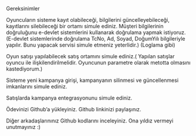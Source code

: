 Gereksinimler

Oyuncuların sisteme kayıt olabileceği, bilgilerini güncelleyebileceği, kayıtlarını silebileceği bir ortamı simule ediniz. Müşteri bilgilerinin doğruluğunu e-devlet sistemlerini kullanarak doğrulama yapmak istiyoruz. (E-devlet sistemlerinde doğrulama TcNo, Ad, Soyad, DoğumYılı bilgileriyle yapılır. Bunu yapacak servisi simule etmeniz yeterlidir.) (Loglama gibi)

Oyun satışı yapılabilecek satış ortamını simule ediniz.( Yapılan satışlar oyuncu ile ilişkilendirilmelidir. Oyuncunun parametre olarak metotta olmasını kastediyorum.)

Sisteme yeni kampanya girişi, kampanyanın silinmesi ve güncellenmesi imkanlarını simule ediniz.

Satışlarda kampanya entegrasyonunu simule ediniz.

Ödevinizi Github’a yükleyiniz. Github linkinizi paylaşınız.

Diğer arkadaşlarınınız Github kodlarını inceleyiniz. Ona yıldız vermeyi unutmayınız :)
